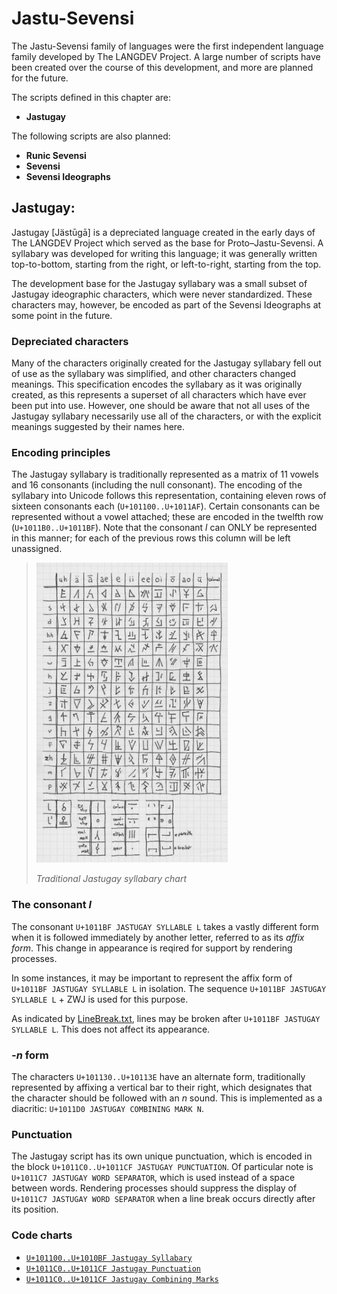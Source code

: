 #  Jastu-Sevensi  #

The Jastu-Sevensi family of languages were the first independent language family developed by The LANGDEV Project.
A large number of scripts have been created over the course of this development, and more are planned for the future.

The scripts defined in this chapter are:

- **Jastugay**

The following scripts are also planned:

- **Runic Sevensi**
- **Sevensi**
- **Sevensi Ideographs**

##  Jastugay:  ##

Jastugay [Jästūgā] is a depreciated language created in the early days of The LANGDEV Project which served as the base for Proto&ndash;Jastu-Sevensi.
A syllabary was developed for writing this language; it was generally written top-to-bottom, starting from the right, or left-to-right, starting from the top.

The development base for the Jastugay syllabary was a small subset of Jastugay ideographic characters, which were never standardized.
These characters may, however, be encoded as part of the Sevensi Ideographs at some point in the future.

###  Depreciated characters  ###

Many of the characters originally created for the Jastugay syllabary fell out of use as the syllabary was simplified, and other characters changed meanings.
This specification encodes the syllabary as it was originally created, as this represents a superset of all characters which have ever been put into use.
However, one should be aware that not all uses of the Jastugay syllabary necessarily use all of the characters, or with the explicit meanings suggested by their names here.

###  Encoding principles  ###

The Jastugay syllabary is traditionally represented as a matrix of 11 vowels and 16 consonants (including the null consonant).
The encoding of the syllabary into Unicode follows this representation, containing eleven rows of sixteen consonants each (`U+101100..U+1011AF`).
Certain consonants can be represented without a vowel attached; these are encoded in the twelfth row (`U+1011B0..U+1011BF`).
Note that the consonant *l* can ONLY be represented in this manner; for each of the previous rows this column will be left unassigned.

> <img alt="Jastugay Syllabary" src="images/jastugay-syllabary.png" height="480">
>
> *Traditional Jastugay syllabary chart*

###  The consonant *l*  ###

The consonant `U+1011BF JASTUGAY SYLLABLE L` takes a vastly different form when it is followed immediately by another letter, referred to as its *affix form*.
This change in appearance is reqired for support by rendering processes.

In some instances, it may be important to represent the affix form of `U+1011BF JASTUGAY SYLLABLE L` in isolation.
The sequence `U+1011BF JASTUGAY SYLLABLE L` + ZWJ is used for this purpose.

As indicated by [LineBreak.txt](ucd/langdev/LineBreak.txt), lines may be broken after `U+1011BF JASTUGAY SYLLABLE L`.
This does not affect its appearance.

###  *-n* form  ###

The characters `U+101130..U+10113E` have an alternate form, traditionally represented by affixing a vertical bar to their right, which designates that the character should be followed with an *n* sound.
This is implemented as a diacritic: `U+1011D0 JASTUGAY COMBINING MARK N`.

###  Punctuation  ###

The Jastugay script has its own unique punctuation, which is encoded in the block `U+1011C0..U+1011CF JASTUGAY PUNCTUATION`.
Of particular note is `U+1011C7 JASTUGAY WORD SEPARATOR`, which is used instead of a space between words.
Rendering processes should suppress the display of `U+1011C7 JASTUGAY WORD SEPARATOR` when a line break occurs directly after its position.

###  Code charts  ###

- [`U+101100..U+1010BF Jastugay Syllabary`](charts/101100.md)
- [`U+1011C0..U+1011CF Jastugay Punctuation`](charts/1011C0.md)
- [`U+1011C0..U+1011CF Jastugay Combining Marks`](charts/1011D0.md)
